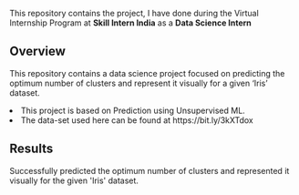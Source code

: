 This repository contains the project, I have done during the Virtual Internship Program at <b>Skill Intern India</b> as a <b>Data Science Intern</b>

<h2>Overview</h2>
<p> This repository contains a data science project focused on predicting the optimum number of clusters and represent it visually for a given ‘Iris’ dataset.
</p>
<li> This project is based on Prediction using Unsupervised ML. </li>
<li> The data-set used here can be found at https://bit.ly/3kXTdox </li>

<h2>Results</h2>
<p>Successfully predicted the optimum number of clusters and represented it visually for the given 'Iris' dataset.</p>
